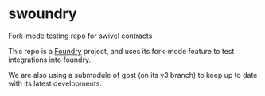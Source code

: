 # swoundry
Fork-mode testing repo for swivel contracts

This repo is a [Foundry](https://book.getfoundry.sh/) project, and uses its fork-mode feature to test integrations into foundry.

We are also using a submodule of gost (on its v3 branch) to keep up to date with its latest developments.
